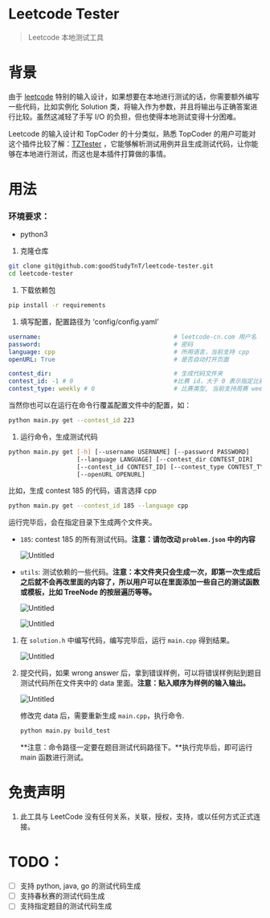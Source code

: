 # Leetcode Tester

> Leetcode 本地测试工具
> 

# 背景

由于 [leetcode](https://leetcode-cn.com/) 特别的输入设计，如果想要在本地进行测试的话，你需要额外编写一些代码，比如实例化 Solution 类，将输入作为参数，并且将输出与正确答案进行比较。虽然这减轻了手写 I/O 的负担，但也使得本地测试变得十分困难。

Leetcode 的输入设计和 TopCoder 的十分类似，熟悉 TopCoder 的用户可能对这个插件比较了解：[TZTester](https://community.topcoder.com/contest/classes/TZTester/TZTester.html) ，它能够解析测试用例并且生成测试代码，让你能够在本地进行测试，而这也是本插件打算做的事情。

# 用法

### 环境要求：

- python3

1. 克隆仓库

```bash
git clone git@github.com:goodStudyTnT/leetcode-tester.git
cd leetcode-tester
```

1. 下载依赖包

```bash
pip install -r requirements
```

1. 填写配置，配置路径为 ‘config/config.yaml’ 

```yaml
username:                                     # leetcode-cn.com 用户名
password:                                     # 密码
language: cpp                                 # 所用语言，当前支持 cpp
openURL: True                                 # 是否自动打开页面

contest_dir:                                  # 生成代码文件夹
contest_id: -1 # 0                            #比赛 id，大于 0 表示指定比赛 id，等于 0 表示即将到来的比赛，小于 0 表示过去的前 x 场比赛
contest_type: weekly # 0                      # 比赛类型, 当前支持周赛 weekly
```

当然你也可以在运行在命令行覆盖配置文件中的配置，如：

```bash
python main.py get --contest_id 223
```

1. 运行命令，生成测试代码

```bash
python main.py get [-h] [--username USERNAME] [--password PASSWORD]
                   [--language LANGUAGE] [--contest_dir CONTEST_DIR]
                   [--contest_id CONTEST_ID] [--contest_type CONTEST_TYPE]
                   [--openURL OPENURL]
```

比如，生成 contest 185 的代码，语言选择 cpp

```bash
python main.py get --contest_id 185 --language cpp
```

运行完毕后，会在指定目录下生成两个文件夹。

- `185`: contest 185 的所有测试代码。**注意：请勿改动 `problem.json` 中的内容**
    
    ![Untitled](https://s3-us-west-2.amazonaws.com/secure.notion-static.com/f0ebee9a-b43e-4e11-a0d9-d3aee638a1f3/Untitled.png)
    

- `utils`: 测试依赖的一些代码。**注意：本文件夹只会生成一次，即第一次生成后之后就不会再改里面的内容了，所以用户可以在里面添加一些自己的测试函数或模板，比如 TreeNode 的按层遍历等等。**
    
    ![Untitled](https://s3-us-west-2.amazonaws.com/secure.notion-static.com/0bdcb546-e080-48d6-bad5-c5ff6b4a391c/Untitled.png)
    
    ![Untitled](https://s3-us-west-2.amazonaws.com/secure.notion-static.com/dc32bc0a-872a-444a-ad85-72dee25783c0/Untitled.png)
    
1. 在 `solution.h` 中编写代码，编写完毕后，运行 `main.cpp` 得到结果。
    
    ![Untitled](https://s3-us-west-2.amazonaws.com/secure.notion-static.com/5d5643e0-6ede-4e3d-bcd6-21ce7ffdc4b1/Untitled.png)
    
2. 提交代码，如果 wrong answer 后，拿到错误样例，可以将错误样例贴到题目测试代码所在文件夹中的 data 里面。**注意：贴入顺序为样例的输入输出。**
    
    ![Untitled](https://s3-us-west-2.amazonaws.com/secure.notion-static.com/c0b6705a-c24d-41b1-ae85-0c7724c95a26/Untitled.png)
    
    修改完 data 后，需要重新生成 `main.cpp`，执行命令.
    
    ```bash
    python main.py build_test
    ```
    
    **注意：命令路径一定要在题目测试代码路径下。**执行完毕后，即可运行 main 函数进行测试。
    
# 免责声明
    
1. 此工具与 LeetCode 没有任何关系，关联，授权，支持，或以任何方式正式连接。
    
# TODO：
    
- [ ]  支持 python, java, go 的测试代码生成
- [ ]  支持春秋赛的测试代码生成
- [ ]  支持指定题目的测试代码生成